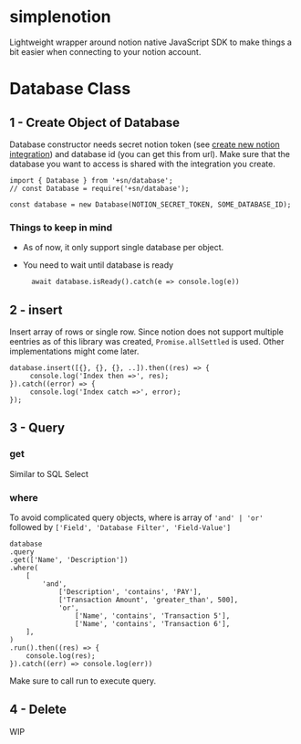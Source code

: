 
# simplenotion

Lightweight wrapper around notion native JavaScript SDK to make things a bit easier when connecting to your notion account.

# Database Class

## 1 - Create Object of Database

Database constructor needs secret notion token (see [create new notion integration](https://www.notion.so/my-integrations)) and database id (you can get this from url). Make sure that the database you want to access is shared with the integration you create.

    import { Database } from '+sn/database';
    // const Database = require('+sn/database');

    const database = new Database(NOTION_SECRET_TOKEN, SOME_DATABASE_ID);

### Things to keep in mind

- As of now, it only support single database per object.
- You need to wait until database is ready

        await database.isReady().catch(e => console.log(e))


## 2 - insert
Insert array of rows or single row. Since notion does not support multiple eentries as of this library was created, `Promise.allSettled` is used. Other implementations might come later.

    database.insert([{}, {}, {}, ..]).then((res) => {
         console.log('Index then =>', res);
    }).catch((error) => {
         console.log('Index catch =>', error);
    });

## 3 - Query

### get
Similar to SQL Select

### where
To avoid complicated query objects, where is array of `'and' | 'or'` followed by `['Field', 'Database Filter', 'Field-Value']`

    database
    .query
    .get(['Name', 'Description'])
    .where(
        [
            'and',
                ['Description', 'contains', 'PAY'],
                ['Transaction Amount', 'greater_than', 500],
                'or',
                    ['Name', 'contains', 'Transaction 5'],
                    ['Name', 'contains', 'Transaction 6'],
        ],
    )
    .run().then((res) => {
        console.log(res);
    }).catch((err) => console.log(err))

Make sure to call run to execute query.


## 4 - Delete
WIP